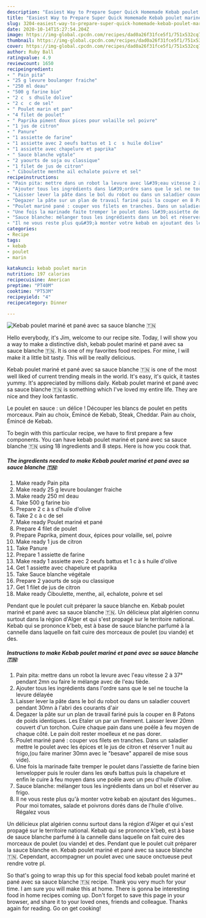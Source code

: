 ```yaml
---
description: "Easiest Way to Prepare Super Quick Homemade Kebab poulet mariné et pané avec sa sauce blanche 🇹🇳"
title: "Easiest Way to Prepare Super Quick Homemade Kebab poulet mariné et pané avec sa sauce blanche 🇹🇳"
slug: 3204-easiest-way-to-prepare-super-quick-homemade-kebab-poulet-marine-et-pane-avec-sa-sauce-blanche
date: 2020-10-14T15:27:54.204Z
image: https://img-global.cpcdn.com/recipes/dad0a26f31fce5f1/751x532cq70/kebab-poulet-marine-et-pane-avec-sa-sauce-blanche-🇹🇳-photo-principale-de-la-recette.jpg
thumbnail: https://img-global.cpcdn.com/recipes/dad0a26f31fce5f1/751x532cq70/kebab-poulet-marine-et-pane-avec-sa-sauce-blanche-🇹🇳-photo-principale-de-la-recette.jpg
cover: https://img-global.cpcdn.com/recipes/dad0a26f31fce5f1/751x532cq70/kebab-poulet-marine-et-pane-avec-sa-sauce-blanche-🇹🇳-photo-principale-de-la-recette.jpg
author: Ruby Ball
ratingvalue: 4.9
reviewcount: 1650
recipeingredient:
- " Pain pita"
- "25 g levure boulanger fraiche"
- "250 ml deau"
- "500 g farine bio"
- "2 c  s dhuile dolive"
- "2 c  c de sel"
- " Poulet marin et pan"
- "4 filet de poulet"
- " Paprika piment doux pices pour volaille sel poivre"
- "1 jus de citron"
- " Panure"
- "1 assiette de farine"
- "1 assiette avec 2 oeufs battus et 1 c  s huile dolive"
- "1 assiette avec chapelure et paprika"
- " Sauce blanche vgtale"
- "2 yaourts de soja ou classique"
- "1 filet de jus de citron"
- " Ciboulette menthe ail echalote poivre et sel"
recipeinstructions:
- "Pain pita: mettre dans un robot la levure avec l&#39;eau vitesse 2 à 37° pendant 2mn ou faire le mélange avec de l&#39;eau tiède."
- "Ajouter tous les ingrédients dans l&#39;ordre sans que le sel ne touche la levure délayée"
- "Laisser lever la pâte dans le bol du robot ou dans un saladier couvert pendant 30mn à l&#39;abri des courants d&#39;air"
- "Degazer la pâte sur un plan de travail fariné puis la couper en 8 Patons de poids identiques. Les Etaler un par un finement. Laisser lever 20mn couvert d&#39;un torchon. Cuire chaque pain dans une poêle à feu moyen de chaque côté. Le pain doit rester moelleux et ne pas dorer."
- "Poulet mariné pané : couper vos filets en tranches. Dans un saladier mettre le poulet avec les épices et le jus de citron et réserver 1 nuit au frigo,(ou faire mariner 30mn avec le &#34;besave&#34; appareil de mise sous vide)."
- "Une fois la marinade faite tremper le poulet dans l&#39;assiette de farine bien lenvelopper puis le rouler dans les œufs battus puis la chapelure et enfin le cuire à feu moyen dans une poêle avec un peu d&#39;huile d&#39;olive."
- "Sauce blanche: mélanger tous les ingrédients dans un bol et réserver au frigo."
- "Il ne vous reste plus qu&#39;à monter votre kebab en ajoutant des légumes.. Pour moi tomates, salade et poivrons dorés dans de l&#39;huile d&#39;olive. Régalez vous"
categories:
- Recipe
tags:
- kebab
- poulet
- marin

katakunci: kebab poulet marin 
nutrition: 197 calories
recipecuisine: American
preptime: "PT40M"
cooktime: "PT53M"
recipeyield: "4"
recipecategory: Dinner

---
```



![Kebab poulet mariné et pané avec sa sauce blanche 🇹🇳](https://img-global.cpcdn.com/recipes/dad0a26f31fce5f1/751x532cq70/kebab-poulet-marine-et-pane-avec-sa-sauce-blanche-🇹🇳-photo-principale-de-la-recette.jpg)

Hello everybody, it's Jim, welcome to our recipe site. Today, I will show you a way to make a distinctive dish, kebab poulet mariné et pané avec sa sauce blanche 🇹🇳. It is one of my favorites food recipes. For mine, I will make it a little bit tasty. This will be really delicious.

Kebab poulet mariné et pané avec sa sauce blanche 🇹🇳 is one of the most well liked of current trending meals in the world. It's easy, it's quick, it tastes yummy. It's appreciated by millions daily. Kebab poulet mariné et pané avec sa sauce blanche 🇹🇳 is something which I've loved my entire life. They are nice and they look fantastic.

Le poulet en sauce : un délice ! Découper les blancs de poulet en petits morceaux. Pain au choix, Émincé de Kebab, Steak, Cheddar. Pain au choix, Émincé de Kebab.


To begin with this particular recipe, we have to first prepare a few components. You can have kebab poulet mariné et pané avec sa sauce blanche 🇹🇳 using 18 ingredients and 8 steps. Here is how you cook that.

<!--inarticleads1-->

##### The ingredients needed to make Kebab poulet mariné et pané avec sa sauce blanche 🇹🇳:

1. Make ready  Pain pita
1. Make ready 25 g levure boulanger fraiche
1. Make ready 250 ml deau
1. Take 500 g farine bio
1. Prepare 2 c à s d&#39;huile d&#39;olive
1. Take 2 c à c de sel
1. Make ready  Poulet mariné et pané
1. Prepare 4 filet de poulet
1. Prepare  Paprika, piment doux, épices pour volaille, sel, poivre
1. Make ready 1 jus de citron
1. Take  Panure
1. Prepare 1 assiette de farine
1. Make ready 1 assiette avec 2 oeufs battus et 1 c à s huile d&#39;olive
1. Get 1 assiette avec chapelure et paprika
1. Take  Sauce blanche végétale
1. Prepare 2 yaourts de soja ou classique
1. Get 1 filet de jus de citron
1. Make ready  Ciboulette, menthe, ail, echalote, poivre et sel


Pendant que le poulet cuit préparer la sauce blanche en. Kebab poulet mariné et pané avec sa sauce blanche 🇹🇳. Un délicieux plat algérien connu surtout dans la région d&#39;Alger et qui s&#39;est propagé sur le territoire national. Kebab qui se prononce k&#39;beb, est à base de sauce blanche parfumé à la cannelle dans laquelle on fait cuire des morceaux de poulet (ou viande) et des. 

<!--inarticleads2-->

##### Instructions to make Kebab poulet mariné et pané avec sa sauce blanche 🇹🇳:

1. Pain pita: mettre dans un robot la levure avec l&#39;eau vitesse 2 à 37° pendant 2mn ou faire le mélange avec de l&#39;eau tiède.
1. Ajouter tous les ingrédients dans l&#39;ordre sans que le sel ne touche la levure délayée
1. Laisser lever la pâte dans le bol du robot ou dans un saladier couvert pendant 30mn à l&#39;abri des courants d&#39;air
1. Degazer la pâte sur un plan de travail fariné puis la couper en 8 Patons de poids identiques. Les Etaler un par un finement. Laisser lever 20mn couvert d&#39;un torchon. Cuire chaque pain dans une poêle à feu moyen de chaque côté. Le pain doit rester moelleux et ne pas dorer.
1. Poulet mariné pané : couper vos filets en tranches. Dans un saladier mettre le poulet avec les épices et le jus de citron et réserver 1 nuit au frigo,(ou faire mariner 30mn avec le &#34;besave&#34; appareil de mise sous vide).
1. Une fois la marinade faite tremper le poulet dans l&#39;assiette de farine bien lenvelopper puis le rouler dans les œufs battus puis la chapelure et enfin le cuire à feu moyen dans une poêle avec un peu d&#39;huile d&#39;olive.
1. Sauce blanche: mélanger tous les ingrédients dans un bol et réserver au frigo.
1. Il ne vous reste plus qu&#39;à monter votre kebab en ajoutant des légumes.. Pour moi tomates, salade et poivrons dorés dans de l&#39;huile d&#39;olive. Régalez vous


Un délicieux plat algérien connu surtout dans la région d&#39;Alger et qui s&#39;est propagé sur le territoire national. Kebab qui se prononce k&#39;beb, est à base de sauce blanche parfumé à la cannelle dans laquelle on fait cuire des morceaux de poulet (ou viande) et des. Pendant que le poulet cuit préparer la sauce blanche en. Kebab poulet mariné et pané avec sa sauce blanche 🇹🇳. Cependant, accompagner un poulet avec une sauce onctueuse peut rendre votre pl. 

So that's going to wrap this up for this special food kebab poulet mariné et pané avec sa sauce blanche 🇹🇳 recipe. Thank you very much for your time. I am sure you will make this at home. There is gonna be interesting food in home recipes coming up. Don't forget to save this page in your browser, and share it to your loved ones, friends and colleague. Thanks again for reading. Go on get cooking!
